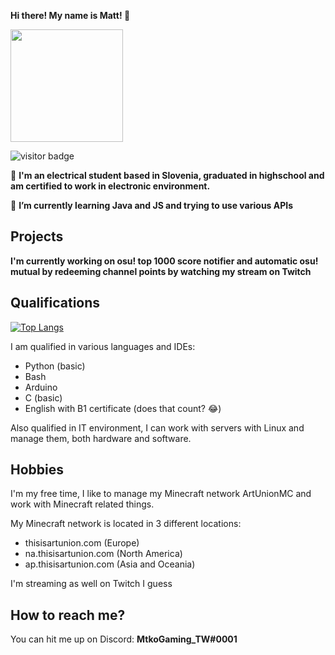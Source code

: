 **Hi there! My name is Matt! :wave:**

<img height="180em" src="https://github-readme-stats.vercel.app/api?username=DemsarMa&show_icons=true&hide_border=true&&count_private=true&include_all_commits=true&theme=dracula" />

![visitor badge](https://visitor-badge.glitch.me/badge?page_id=DemsarMa.DemsarMa)

:book: **I'm an electrical student based in Slovenia, graduated in highschool and am certified to work in electronic environment.**

🌱 **I’m currently learning Java and JS and trying to use various APIs**

## Projects
**I'm currently working on osu! top 1000 score notifier and automatic osu! mutual by redeeming channel points by watching my stream on Twitch**

## Qualifications
[![Top Langs](https://github-readme-stats.vercel.app/api/top-langs/?username=DemsarMa&layout=compact)](https://github.com/anuraghazra/github-readme-stats)

I am qualified in various languages and IDEs:
- Python (basic)
- Bash
- Arduino
- C (basic)
- English with B1 certificate (does that count? :joy:)

Also qualified in IT environment, I can work with servers with Linux and manage them, both hardware and software.

## Hobbies

I'm my free time, I like to manage my Minecraft network ArtUnionMC and work with Minecraft related things.

My Minecraft network is located in 3 different locations:

- thisisartunion.com (Europe)
- na.thisisartunion.com (North America)
- ap.thisisartunion.com (Asia and Oceania)

I'm streaming as well on Twitch I guess

## How to reach me?
You can hit me up on Discord: **MtkoGaming_TW#0001**

